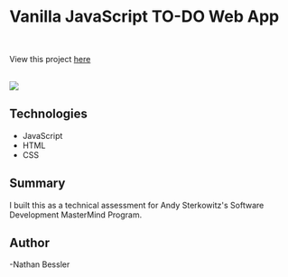 # Vanilla JavaScript TO-DO Web App

<br>

View this project [here](https://natebess.github.io/Todo-Project/)

<br>

<image src="TO-DO-APP.png">

## Technologies

<ul>
<li>JavaScript</li>
<li>HTML</li>
<li>CSS</li>
</ul>

## Summary

I built this as a technical assessment for Andy Sterkowitz's Software Development MasterMind Program.

## Author

-Nathan Bessler
